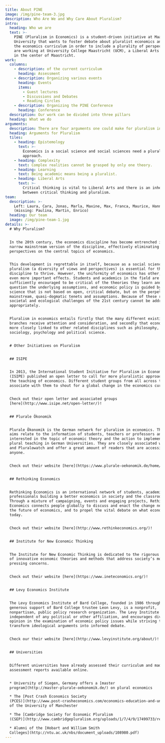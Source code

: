 ```yaml
---
title: About PINE
image: /img/pine-team-3.jpg
description: Who Are We and Why Care About Pluralism?
intro:
  heading: Who we are
  text: >-
    PINE (Pluralism in Economics) is a student-driven initiative at Maastricht
    University that wants to foster debate about pluralist economics and improve
    the economics curriculum in order to include a plurality of perspectives. We
    are working at University College Maastricht (UCM), a Liberal Arts College
    in the center of Maastricht.
work:
  columns:
    - description: of the current curriculum
      heading: Assessment
    - description: Organizing various events
      heading: Events
      items:
        - Guest lectures
        - Discussions and Debates
        - Reading Circles
    - description: Organizing the PINE Conference
      heading: Conference
  description: Our work can be divided into three pillars
  heading: What we do
arguments:
  description: There are four arguments one could make for pluralism in economics education
  heading: Arguments for Pluralism
  tiles:
    - heading: Epistemology
      text: >-
        Economics is a social science and social sciences need a pluralistic
        approach.
    - heading: Complexity
      text: Complex realities cannot be grasped by only one theory.
    - heading: Learning
      text: Being academic means being a pluralist.
    - heading: Liberal Arts
      text: >-
        Critical thinking is vital to Liberal Arts and there is an inherent link
        between critical thinking and pluralism. 
team:
  description: >-
    Left: Laura, Cara, Jonas, Marla, Maxine, Max, Franca, Maurice, Hannah, Jonas
    (missing: Paulina, Martin, Enrico)
  heading: Our team
  image: /img/pine-team-1.jpg
details: >-
  # Why Pluralism?


  In the 20th century, the economics discipline has become entrenched in a
  narrow mainstream version of the discipline, effectively eliminating all other
  perspectives on the central topics of economics.


  This development is regrettable in itself, because as a social science,
  pluralism (a diversity of views and perspectives) is essential for the
  discipline to thrive. However, the uniformity of economics has other, arguably
  even more important effects. Students and academics in the field are not
  sufficiently encouraged to be critical of the theories they learn and to
  question the underlying assumptions, and economic policy is guided by a social
  science that is not based on open, critical debate, but on the perpetuation of
  mainstream, quasi-dogmatic tenets and assumptions. Because of these reasons,
  societal and ecological challenges of the 21st century cannot be addressed
  appropriately.


  Pluralism in economics entails firstly that the many different existing
  branches receive attention and consideration, and secondly that economics is
  more closely linked to other related disciplines such as philosophy, history,
  sociology, psychology and political science.


  # Other Initiatives on Pluralism


  ## ISIPE


  In 2013, the International Student Initiative for Pluralism in Economics
  (ISIPE) published an open letter to call for more pluralistic approaches in
  the teaching of economics. Different student groups from all across the world
  associate with them to shout for a global change in the economics curriculum.


  Check out their open letter and associated groups
  [here](http://www.isipe.net/open-letter/)!


  ## Plurale Ökonomik 


  Plurale Ökonomik is the German network for pluralism in economics. Their two
  aims relate to the information of students, teachers or professors and anyone
  interested in the topic of economic theory and the action to implement more
  plural teaching in German Universities. They are closely associated with ISIPE
  and Pluralowatch and offer a great amount of readers that are accessible for
  anyone.


  Check out their website [here](https://www.plurale-oekonomik.de/home/)!


  ## Rethinking Economics


  Rethinking Economics is an international network of students, academics and
  professionals building a better economics in society and the classroom.
  Through a mixture of campaigning, events and engaging projects, Rethinking
  Economics connects people globally to discuss and enact the change needed for
  the future of economics, and to propel the vital debate on what economics is
  today.


  Check out their website [here](http://www.rethinkeconomics.org/)!


  ## Institute for New Economic Thinking


  The Institute for New Economic Thinking is dedicated to the rigorous pursuit
  of innovative economic theories and methods that address society’s most
  pressing concerns.


  Check out their website [here](https://www.ineteconomics.org/)!


  ## Levy Economics Institute 


  The Levy Economics Institute of Bard College, founded in 1986 through the
  generous support of Bard College trustee Leon Levy, is a nonprofit,
  nonpartisan, public policy research organization. The Levy Institute is
  independent of any political or other affiliation, and encourages diversity of
  opinion in the examination of economic policy issues while striving to
  transform ideological arguments into informed debate.


  Check our their website [here](http://www.levyinstitute.org/about/)!


  ## Universities


  Different universities have already assessed their curriculum and made their
  assessment reports available online.


  * University of Siegen, Germany offers a [master
  program](http://master-plurale-oekonomik.de/) on plural economics

  * The [Post Crash Economics Society
  (PCES)](http://www.post-crasheconomics.com/economics-education-and-unlearning/)
  of the University of Manchester

  * The [Cambridge Society for Economic Pluralism
  (CSEP)](http://www.cambridgepluralism.org/uploads/1/7/4/9/17499733/report_v14_w.appendix.pdf)

  * Alumni of the [Hobart and William Smith
  Colleges](http://ntu.ac.uk/nbs/document_uploads/108980.pdf)
---
```



